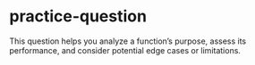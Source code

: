 # practice-question
This question helps you analyze a function’s purpose, assess its performance, and consider potential edge cases or limitations.
